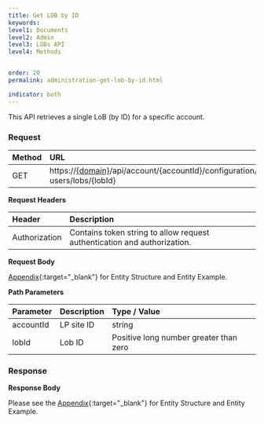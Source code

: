 ```yaml
---
title: Get LOB by ID
keywords:
level1: Documents
level2: Admin
level3: LOBs API
level4: Methods


order: 20
permalink: administration-get-lob-by-id.html

indicator: both
---
```


This API retrieves a single LoB (by ID) for a specific account.

### Request

|Method   |   URL    |            
|:--------  | :----------------- |
| GET     |    https://[{domain}](https://developers.liveperson.com/agent-domain-domain-api.html)/api/account/{accountId}/configuration/le-users/lobs/{lobId}|

**Request Headers**

|Header     |     Description  |                              
|:------------  | :---------------------  |                   
| Authorization  | Contains token string to allow request authentication and authorization. |

**Request Body**

[Appendix](administration-lobs-appendix.html){:target="_blank"} for Entity Structure and Entity Example.

**Path Parameters**

| Parameter    |   Description   |   Type / Value      |                                      
|:------------  | :------------- |  :----------------- |                                       
|accountId   |    LP site ID   |    string  |
|lobId       |  Lob ID       |  Positive long number greater than zero |

### Response

**Response Body**

Please see the [Appendix](administration-lobs-appendix.html){:target="_blank"} for Entity Structure and Entity Example.
